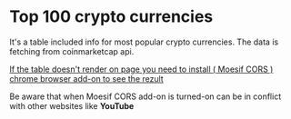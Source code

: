# Top 100 crypto currencies 
It's a table included info for most popular crypto currencies. The data is fetching from coinmarketcap api. 

[If the table doesn't render on page you need to install ( Moesif CORS ) chrome browser add-on to see the rezult](https://chrome.google.com/webstore/detail/moesif-orign-cors-changer/digfbfaphojjndkpccljibejjbppifbc)
 
 Be aware that when Moesif CORS add-on is turned-on can be in conflict with other websites like **YouTube** 
